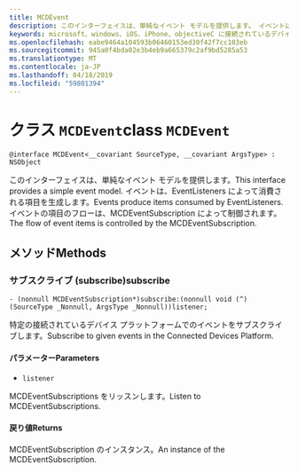 ```yaml
---
title: MCDEvent
description: このインターフェイスは、単純なイベント モデルを提供します。 イベントは、EventListeners によって消費される項目を生成します。
keywords: microsoft、windows、iOS、iPhone、objectiveC に接続されているデバイス、プロジェクトのローマ
ms.openlocfilehash: eabe9464a104593b06460153ed30f42f7cc103eb
ms.sourcegitcommit: 945a0f4bda02e3b4eb9a665379c2af9bd5285a53
ms.translationtype: MT
ms.contentlocale: ja-JP
ms.lasthandoff: 04/18/2019
ms.locfileid: "59801394"
---
```

# <a name="class-mcdevent"></a><span data-ttu-id="4920a-105">クラス `MCDEvent`</span><span class="sxs-lookup"><span data-stu-id="4920a-105">class `MCDEvent`</span></span> 

```
@interface MCDEvent<__covariant SourceType, __covariant ArgsType> : NSObject
```  
 
 <span data-ttu-id="4920a-106">このインターフェイスは、単純なイベント モデルを提供します。</span><span class="sxs-lookup"><span data-stu-id="4920a-106">This interface provides a simple event model.</span></span> <span data-ttu-id="4920a-107">イベントは、EventListeners によって消費される項目を生成します。</span><span class="sxs-lookup"><span data-stu-id="4920a-107">Events produce items consumed by EventListeners.</span></span>
<span data-ttu-id="4920a-108">イベントの項目のフローは、MCDEventSubscription によって制御されます。</span><span class="sxs-lookup"><span data-stu-id="4920a-108">The flow of event items is controlled by the MCDEventSubscription.</span></span>

## <a name="methods"></a><span data-ttu-id="4920a-109">メソッド</span><span class="sxs-lookup"><span data-stu-id="4920a-109">Methods</span></span>

### <a name="subscribe"></a><span data-ttu-id="4920a-110">サブスクライブ (subscribe)</span><span class="sxs-lookup"><span data-stu-id="4920a-110">subscribe</span></span>
`- (nonnull MCDEventSubscription*)subscribe:(nonnull void (^)(SourceType _Nonnull, ArgsType _Nonnull))listener;`

<span data-ttu-id="4920a-111">特定の接続されているデバイス プラットフォームでのイベントをサブスクライブします。</span><span class="sxs-lookup"><span data-stu-id="4920a-111">Subscribe to given events in the Connected Devices Platform.</span></span>

#### <a name="parameters"></a><span data-ttu-id="4920a-112">パラメーター</span><span class="sxs-lookup"><span data-stu-id="4920a-112">Parameters</span></span> 
* `listener` 

<span data-ttu-id="4920a-113">MCDEventSubscriptions をリッスンします。</span><span class="sxs-lookup"><span data-stu-id="4920a-113">Listen to MCDEventSubscriptions.</span></span>

#### <a name="returns"></a><span data-ttu-id="4920a-114">戻り値</span><span class="sxs-lookup"><span data-stu-id="4920a-114">Returns</span></span>
<span data-ttu-id="4920a-115">MCDEventSubscription のインスタンス。</span><span class="sxs-lookup"><span data-stu-id="4920a-115">An instance of the MCDEventSubscription.</span></span>